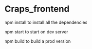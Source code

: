 # Craps_frontend

npm install  to install all the dependencies

npm start    to start on dev server

npm build    to build a prod version


